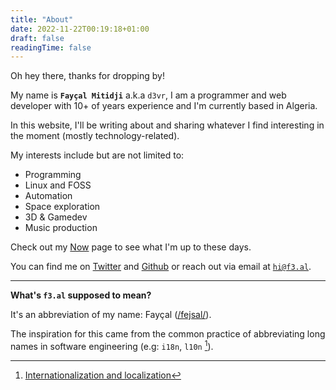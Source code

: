 ```yaml
---
title: "About"
date: 2022-11-22T00:19:18+01:00
draft: false
readingTime: false
---
```


Oh hey there, thanks for dropping by!

My name is **`Fayçal Mitidji`** a.k.a `d3vr`, I am a programmer and web developer
with 10+ of years experience and I'm currently based in Algeria.

In this website, I'll be writing about and sharing whatever I find interesting
in the moment (mostly technology-related).

My interests include but are not limited to:
- Programming
- Linux and FOSS
- Automation
- Space exploration
- 3D & Gamedev
- Music production

Check out my [Now](/now) page to see what I'm up to these days.

You can find me on [Twitter](https://twitter.com/imd3vr) and [Github](https://github.com/d3vr) or reach out via email at [`hi@f3.al`](mailto:hi@f3.al).

---

**What's `f3.al` supposed to mean?**

It's an abbreviation of my name: Fayçal ([/fejsal/](http://ipa-reader.xyz/?text=fejsal&voice=Nicole)).

The inspiration for this came from the common practice of abbreviating long
names in software engineering (e.g: `i18n`, `l10n` [^1]).

[^1]: [Internationalization and localization](https://en.wikipedia.org/wiki/Internationalization_and_localization)
